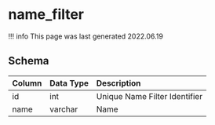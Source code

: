 # name_filter

!!! info
	This page was last generated 2022.06.19

## Schema

| Column | Data Type | Description |
| :--- | :--- | :--- |
| id | int | Unique Name Filter Identifier |
| name | varchar | Name |

